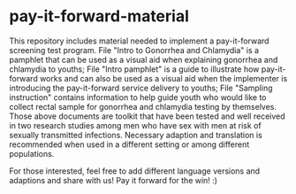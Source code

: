 # pay-it-forward-material
This repository includes material needed to implement a pay-it-forward screening test program.
File "Intro to Gonorrhea and Chlamydia" is a pamphlet that can be used as a visual aid when explaining gonorrhea and chlamydia to youths; 
File "Intro pamphlet" is a guide to illustrate how pay-it-forward works and can also be used as a visual aid when the implementer is introducing the pay-it-forward service delivery to youths; 
File "Sampling instruction" contains information to help guide youth who would like to collect rectal sample for gonorrhea and chlamydia testing by themselves. 
Those above documents are toolkit that have been tested and well received in two research studies among men who have sex with men at risk of sexually transmitted infections. Necessary adaption and translation is recommended when used in a different setting or among different populations.

For those interested, feel free to add different language versions and adaptions and share with us! Pay it forward for the win! :)
